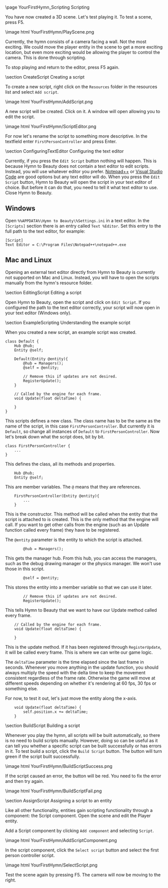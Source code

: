 \page YourFirstHymn_Scripting Scripting

You have now created a 3D scene. Let's test playing it. To test a scene, press F5.

\image html YourFirstHymn/PlayScene.png

Currently, the hymn consists of a camera facing a wall. Not the most exciting. We could move the player entity in the scene to get a more exciting location, but even more exciting would be allowing the player to control the camera. This is done through scripting.

To stop playing and return to the editor, press F5 again.

\section CreateScript Creating a script

To create a new script, right click on the `Resources` folder in the resources list and select `Add script`.

\image html YourFirstHymn/AddScript.png

A new script will be created. Click on it. A window will open allowing you to edit the script.

\image html YourFirstHymn/ScriptEditor.png

For now let's rename the script to something more descriptive. In the textfield enter `FirstPersonController` and press Enter.

\section ConfiguringTextEditor Configuring the text editor

Currently, if you press the `Edit Script` button nothing will happen. This is because Hymn to Beauty does not contain a text editor to edit scripts. Instead, you will use whatever editor you prefer. [Notepad++](https://notepad-plus-plus.org/) or [Visual Studio Code](https://code.visualstudio.com/) are good options but any text editor will do. When you press the `Edit Script` button, Hymn to Beauty will open the script in your text editor of choice. But before it can do that, you need to tell it what text editor to use. Close Hymn to Beauty.

## Windows
Open `%%APPDATA%\Hymn to Beauty\%Settings.ini` in a text editor. In the `[Scripts]` section there is an entry called `Text %Editor`. Set this entry to the full path to the text editor, for example:

    [Script]
    Text Editor = C:\Program Files\Notepad++\notepad++.exe

## Mac and Linux
Opening an external text editor directly from Hymn to Beauty is currently not supported on Mac and Linux. Instead, you will have to open the scripts manually from the hymn's resource folder.

\section EditingScript Editing a script

Open Hymn to Beauty, open the script and click on `Edit Script`. If you configured the path to the text editor correctly, your script will now open in your text editor (Windows only).

\section ExampleScripting Understanding the example script

When you created a new script, an example script was created.

    class Default {
        Hub @hub;
        Entity @self;

        Default(Entity @entity){
            @hub = Managers();
            @self = @entity;

            // Remove this if updates are not desired.
            RegisterUpdate();
        }

        // Called by the engine for each frame.
        void Update(float deltaTime) {

        }
    }

This scripts defines a new class. The class name has to be the same as the name of the script, in this case `FirstPersonController`. But currently it is `Default`, so change all instances of `Default` to `FirstPersonController`. Now let's break down what the script does, bit by bit.

    class FirstPersonController {
        ...
    }

This defines the class, all its methods and properties.

        Hub @hub;
        Entity @self;

This are member variables. The `@` means that they are references.

        FirstPersonController(Entity @entity){
            ...
        }

This is the constructor. This method will be called when the entity that the script is attached to is created. This is the only method that the engine will call. If you want to get other calls from the engine (such as an Update function called every frame) they have to be registered.

The `@entity` parameter is the entity to which the script is attached.

            @hub = Managers();

This gets the manager hub. From this hub, you can access the managers, such as the debug drawing manager or the physics manager. We won't use those in this script.

            @self = @entity;

This stores the entity into a member variable so that we can use it later.

            // Remove this if updates are not desired.
            RegisterUpdate();

This tells Hymn to Beauty that we want to have our Update method called every frame.

        // Called by the engine for each frame.
        void Update(float deltaTime) {

        }
        
This is the update method. If it has been registered through `RegisterUpdate`, it will be called every frame. This is where we can write our game logic.

The `deltaTime` parameter is the time elapsed since the last frame in seconds. Whenever you move anything in the update function, you should always multiply the speed with the delta time to keep the movement consistent regardless of the frame rate. Otherwise the game will move at different speeds depending on whether it's rendering at 60 fps, 30 fps or something else.

For now, to test it out, let's just move the entity along the x-axis.

        void Update(float deltaTime) {
            self.position.x += deltaTime;
        }

\section BuildScript Building a script

Whenever you play the hymn, all scripts will be built automatically, so there is no need to build scripts manually. However, doing so can be useful as it can tell you whether a specific script can be built successfully or has errors in it. To test build a script, click the `Build Script` button. The button will turn green if the script built successfully.

\image html YourFirstHymn/BuildScriptSuccess.png

If the script caused an error, the button will be red. You need to fix the error and then try again.

\image html YourFirstHymn/BuildScriptFail.png

\section AssignScript Assigning a script to an entity

Like all other functionality, entities gain scripting functionality through a component: the Script component. Open the scene and edit the Player entity.

Add a Script component by clicking `Add component` and selecting `Script`.

\image html YourFirstHymn/AddScriptComponent.png

In the script component, click the `Select script` button and select the first person controller script.

\image html YourFirstHymn/SelectScript.png

Test the scene again by pressing F5. The camera will now be moving to the right.
